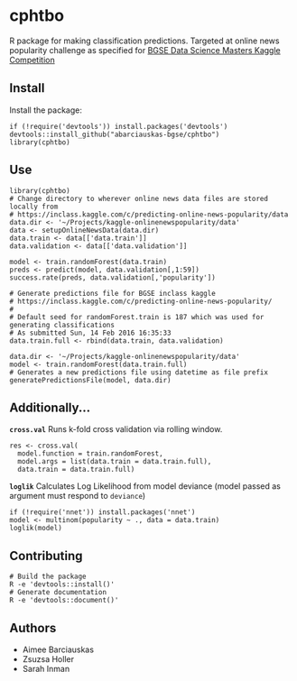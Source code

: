 # cphtbo

R package for making classification predictions. Targeted at online news popularity challenge as specified for [BGSE Data Science Masters Kaggle Competition](https://inclass.kaggle.com/c/predicting-online-news-popularity)

## Install

Install the package:

```{r}
if (!require('devtools')) install.packages('devtools')
devtools::install_github("abarciauskas-bgse/cphtbo")
library(cphtbo)
```

## Use

```{r}
library(cphtbo)
# Change directory to wherever online news data files are stored locally from
# https://inclass.kaggle.com/c/predicting-online-news-popularity/data
data.dir <- '~/Projects/kaggle-onlinenewspopularity/data'
data <- setupOnlineNewsData(data.dir)
data.train <- data[['data.train']]
data.validation <- data[['data.validation']]

model <- train.randomForest(data.train)
preds <- predict(model, data.validation[,1:59])
success.rate(preds, data.validation[,'popularity'])

# Generate predictions file for BGSE inclass kaggle
# https://inclass.kaggle.com/c/predicting-online-news-popularity/
# 
# Default seed for randomForest.train is 187 which was used for generating classifications
# As submitted Sun, 14 Feb 2016 16:35:33
data.train.full <- rbind(data.train, data.validation)

data.dir <- '~/Projects/kaggle-onlinenewspopularity/data'
model <- train.randomForest(data.train.full)
# Generates a new predictions file using datetime as file prefix
generatePredictionsFile(model, data.dir)
```

## Additionally...

**`cross.val`** Runs k-fold cross validation via rolling window.

```{r}
res <- cross.val(
  model.function = train.randomForest,
  model.args = list(data.train = data.train.full),
  data.train = data.train.full)
```

**`loglik`** Calculates Log Likelihood from model deviance (model passed as argument must respond to `deviance`)

```{r}
if (!require('nnet')) install.packages('nnet')
model <- multinom(popularity ~ ., data = data.train)
loglik(model)
```

## Contributing

```{r}
# Build the package
R -e 'devtools::install()'
# Generate documentation
R -e 'devtools::document()'
```

## Authors

* Aimee Barciauskas
* Zsuzsa Holler
* Sarah Inman
